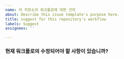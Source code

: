 ```yaml
---
name: 이 저장소의 워크플로에 대한 건의
about: Describe this issue template's purpose here.
title: suggest for this repository's workflow
labels: Suggest
assignees: ''

---
```


### 현재 워크플로의 수정되어야 할 사항이 있습니까?
